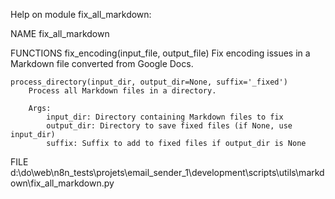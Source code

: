 Help on module fix_all_markdown:

NAME
    fix_all_markdown

FUNCTIONS
    fix_encoding(input_file, output_file)
        Fix encoding issues in a Markdown file converted from Google Docs.

    process_directory(input_dir, output_dir=None, suffix='_fixed')
        Process all Markdown files in a directory.

        Args:
            input_dir: Directory containing Markdown files to fix
            output_dir: Directory to save fixed files (if None, use input_dir)
            suffix: Suffix to add to fixed files if output_dir is None

FILE
    d:\do\web\n8n_tests\projets\email_sender_1\development\scripts\utils\markdown\fix_all_markdown.py


